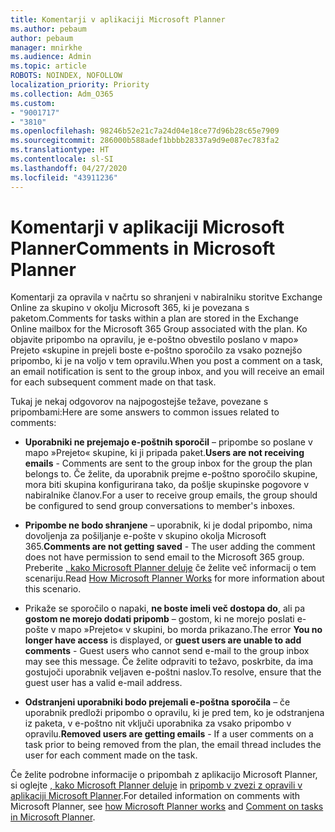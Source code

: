 ```yaml
---
title: Komentarji v aplikaciji Microsoft Planner
ms.author: pebaum
author: pebaum
manager: mnirkhe
ms.audience: Admin
ms.topic: article
ROBOTS: NOINDEX, NOFOLLOW
localization_priority: Priority
ms.collection: Adm_O365
ms.custom:
- "9001717"
- "3810"
ms.openlocfilehash: 98246b52e21c7a24d04e18ce77d96b28c65e7909
ms.sourcegitcommit: 286000b588adef1bbbb28337a9d9e087ec783fa2
ms.translationtype: HT
ms.contentlocale: sl-SI
ms.lasthandoff: 04/27/2020
ms.locfileid: "43911236"
---
```

# <a name="comments-in-microsoft-planner"></a><span data-ttu-id="2568e-102">Komentarji v aplikaciji Microsoft Planner</span><span class="sxs-lookup"><span data-stu-id="2568e-102">Comments in Microsoft Planner</span></span>

<span data-ttu-id="2568e-103">Komentarji za opravila v načrtu so shranjeni v nabiralniku storitve Exchange Online za skupino v okolju Microsoft 365, ki je povezana s paketom.</span><span class="sxs-lookup"><span data-stu-id="2568e-103">Comments for tasks within a plan are stored in the Exchange Online mailbox for the Microsoft 365 Group associated with the plan.</span></span>  <span data-ttu-id="2568e-104">Ko objavite pripombo na opravilu, je e-poštno obvestilo poslano v mapo» Prejeto «skupine in prejeli boste e-poštno sporočilo za vsako poznejšo pripombo, ki je na voljo v tem opravilu.</span><span class="sxs-lookup"><span data-stu-id="2568e-104">When you post a comment on a task, an email notification is sent to the group inbox, and you will receive an email for each subsequent comment made on that task.</span></span>

<span data-ttu-id="2568e-105">Tukaj je nekaj odgovorov na najpogostejše težave, povezane s pripombami:</span><span class="sxs-lookup"><span data-stu-id="2568e-105">Here are some answers to common issues related to comments:</span></span>

- <span data-ttu-id="2568e-106">**Uporabniki ne prejemajo e-poštnih sporočil** – pripombe so poslane v mapo »Prejeto« skupine, ki ji pripada paket.</span><span class="sxs-lookup"><span data-stu-id="2568e-106">**Users are not receiving emails** - Comments are sent to the group inbox for the group the plan belongs to.</span></span> <span data-ttu-id="2568e-107">Če želite, da uporabnik prejme e-poštno sporočilo skupine, mora biti skupina konfigurirana tako, da pošlje skupinske pogovore v nabiralnike članov.</span><span class="sxs-lookup"><span data-stu-id="2568e-107">For a user to receive group emails, the group should be configured to send group conversations to member's inboxes.</span></span>

- <span data-ttu-id="2568e-108">**Pripombe ne bodo shranjene** – uporabnik, ki je dodal pripombo, nima dovoljenja za pošiljanje e-pošte v skupino okolja Microsoft 365.</span><span class="sxs-lookup"><span data-stu-id="2568e-108">**Comments are not getting saved** -  The user adding the comment does not have permission to send email to the Microsoft 365 group.</span></span> <span data-ttu-id="2568e-109">Preberite [, kako Microsoft Planner deluje](https://techcommunity.microsoft.com/t5/planner-blog/how-microsoft-planner-works/ba-p/1214736) če želite več informacij o tem scenariju.</span><span class="sxs-lookup"><span data-stu-id="2568e-109">Read [How Microsoft Planner Works](https://techcommunity.microsoft.com/t5/planner-blog/how-microsoft-planner-works/ba-p/1214736) for more information about this scenario.</span></span>

- <span data-ttu-id="2568e-110">Prikaže se sporočilo o napaki, **ne boste imeli več dostopa do**, ali pa **gostom ne morejo dodati pripomb** – gostom, ki ne morejo poslati e-pošte v mapo »Prejeto« v skupini, bo morda prikazano.</span><span class="sxs-lookup"><span data-stu-id="2568e-110">The error **You no longer have access** is displayed, or **guest users are unable to add comments** - Guest users who cannot send e-mail to the group inbox may see this message.</span></span> <span data-ttu-id="2568e-111">Če želite odpraviti to težavo, poskrbite, da ima gostujoči uporabnik veljaven e-poštni naslov.</span><span class="sxs-lookup"><span data-stu-id="2568e-111">To resolve, ensure that the guest user has a valid e-mail address.</span></span>

- <span data-ttu-id="2568e-112">**Odstranjeni uporabniki bodo prejemali e-poštna sporočila** – če uporabnik predloži pripombo o opravilu, ki je pred tem, ko je odstranjena iz paketa, v e-poštno nit vključi uporabnika za vsako pripombo v opravilu.</span><span class="sxs-lookup"><span data-stu-id="2568e-112">**Removed users are getting emails** -  If a user comments on a task prior to being removed from the plan, the email thread includes the user for each comment made on the task.</span></span>

<span data-ttu-id="2568e-113">Če želite podrobne informacije o pripombah z aplikacijo Microsoft Planner, si oglejte [, kako Microsoft Planner deluje](https://techcommunity.microsoft.com/t5/planner-blog/how-microsoft-planner-works/ba-p/1214736) in [pripomb v zvezi z opravili v aplikaciji Microsoft Planner](https://support.microsoft.com/office/comment-on-tasks-in-microsoft-planner-fd4aedde-7785-4cd0-96ee-122fbc9140e1).</span><span class="sxs-lookup"><span data-stu-id="2568e-113">For detailed information on comments with Microsoft Planner, see [how Microsoft Planner works](https://techcommunity.microsoft.com/t5/planner-blog/how-microsoft-planner-works/ba-p/1214736) and [Comment on tasks in Microsoft Planner](https://support.microsoft.com/office/comment-on-tasks-in-microsoft-planner-fd4aedde-7785-4cd0-96ee-122fbc9140e1).</span></span>
